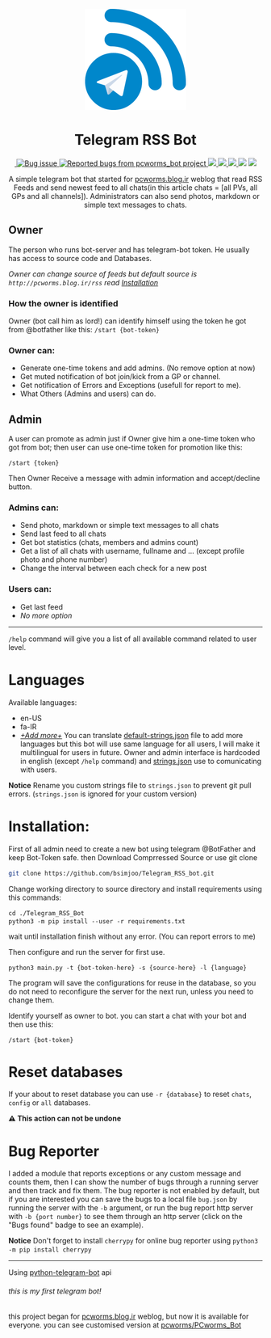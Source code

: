 <p align="center">
 <img src="Docs/logo.png">
 <h1 align="center">Telegram RSS Bot</h1>
 <p align="center">
 <a href="http://de1.hashbang.sh:7191">
  <img alt="" src="http://de1.hashbang.sh:7191/build_state">
 </a>
 <a href="https://github.com/bsimjoo/Telegram-RSS-Bot/labels/bug">
  <img alt="Bug issue" src="https://img.shields.io/github/issues-raw/bsimjoo/Telegram-RSS-Bot/bug?color=red">
 </a>
 <a href="http://de1.hashbang.sh:7191">
  <img alt="Reported bugs from pcworms_bot project" src="https://img.shields.io/badge/dynamic/json?url=http://de1.hashbang.sh:7191/json&label=Bugs+found&query=$.Telegram_RSS_Bot.bugs_count&color=red">
 </a>
 <a href="https://github.com/bsimjoo/Telegram-RSS-Bot/labels/todo">
  <img src="https://img.shields.io/github/issues-raw/bsimjoo/Telegram-RSS-Bot/todo?color=orange&label=TODOs">
 </a>
 <a href="https://github.com/bsimjoo/Telegram-RSS-Bot/releases">
  <img src="https://img.shields.io/github/v/release/bsimjoo/Telegram-RSS-Bot">
 </a>
 <a href="LICENSE.md">
  <img src="https://img.shields.io/github/license/bsimjoo/Telegram-RSS-Bot">
 </a>
 <img src="https://img.shields.io/badge/Python-v3.8-blue">
 <a href="https://core.telegram.org/bots/api-changelog">
  <img src="https://img.shields.io/badge/Bot%20API-5.1-blue?logo=telegram">
 </a>
 </p>
 <p align="center">
 A simple telegram bot that started for <a href="http://pcworms.blog.ir">pcworms.blog.ir</a> weblog that read RSS Feeds and send newest feed to all chats(in this article chats = [all PVs, all GPs and all channels]).
Administrators can also send photos, markdown or simple text messages to chats.</p>
</p>

## Owner
The person who runs bot-server and has telegram-bot token. He usually has access to source code and Databases.

*Owner can change source of feeds but default source is `http://pcworms.blog.ir/rss` read [Installation](#installation)*

### How the owner is identified
Owner (bot call him as lord!) can identify himself using the token he got from @botfather like this: `/start {bot-token}`

### Owner can:
- Generate one-time tokens and add admins. (No remove option at now)
- Get muted notification of bot join/kick from a GP or channel.
- Get notification of Errors and Exceptions (usefull for report to me).
- What Others (Admins and users) can do.

## Admin
A user can promote as admin just if Owner give him a one-time token who got from bot;
then user can use one-time token for promotion like this:
```
/start {token}
```
Then Owner Receive a message with admin information and accept/decline button.

### Admins can:
- Send photo, markdown or simple text messages to all chats
- Send last feed to all chats
- Get bot statistics (chats, members and admins count)
- Get a list of all chats with username, fullname and ... (except profile photo and phone number)
- Change the interval between each check for a new post

### Users can:
- Get last feed
- *No more option*

---
`/help` command will give you a list of all available command related to user level.

# Languages
Available languages:
 - en-US
 - fa-IR
 - [*+Add more+*](https://github.com/bsimjoo/Telegram_RSS_bot/edit/main/default-strings.json)
You can translate [default-strings.json](default-strings.json) file to add more languages but this bot will use same language for all users, I will make it multilingual for users in future. Owner and admin interface is hardcoded in english (except `/help` command) and [strings.json](strings.json) use to comunicating with users.

**Notice** Rename you custom strings file to `strings.json` to prevent git pull errors. (`strings.json` is ignored for your custom version)

# Installation:
First of all admin need to create a new bot using telegram @BotFather and keep Bot-Token safe. then Download Comprressed Source or use git clone
```bash
git clone https://github.com/bsimjoo/Telegram_RSS_bot.git
```

Change working directory to source directory and install requirements using this commands:
```
cd ./Telegram_RSS_Bot
python3 -m pip install --user -r requirements.txt
```
wait until installation finish without any error. (You can report errors to me)

Then configure and run the server for first use.
```
python3 main.py -t {bot-token-here} -s {source-here} -l {language}
```
The program will save the configurations for reuse in the database, so you do not need to reconfigure the server for the next run, unless you need to change them.

Identify yourself as owner to bot. you can start a chat with your bot and then use this:
```
/start {bot-token}
```

# Reset databases
If your about to reset database you can use `-r {database}` to reset `chats`, `config` or `all` databases.

**:warning: This action can not be undone**

# Bug Reporter
I added a module that reports exceptions or any custom message and counts them, then I can show the number of bugs through a running server and then track and fix them. The bug reporter is not enabled by default, but if you are interested you can save the bugs to a local file `bug.json` by running the server with the `-b` argument, or run the bug report http server with `-b {port number}` to see them through an http server (click on the "Bugs found" badge to see an example).

**Notice** Don't forget to install `cherrypy` for online bug reporter using `python3 -m pip install cherrypy`

---
Using [python-telegram-bot](https://github.com/python-telegram-bot/python-telegram-bot) api

###### this is my first telegram bot!
this project began for [pcworms.blog.ir](http://pcworms.blog.ir) weblog, but now it is available for everyone. you can see customised version at [pcworms/PCworms_Bot](https://github.com/pcworms/PCworms_Bot)
